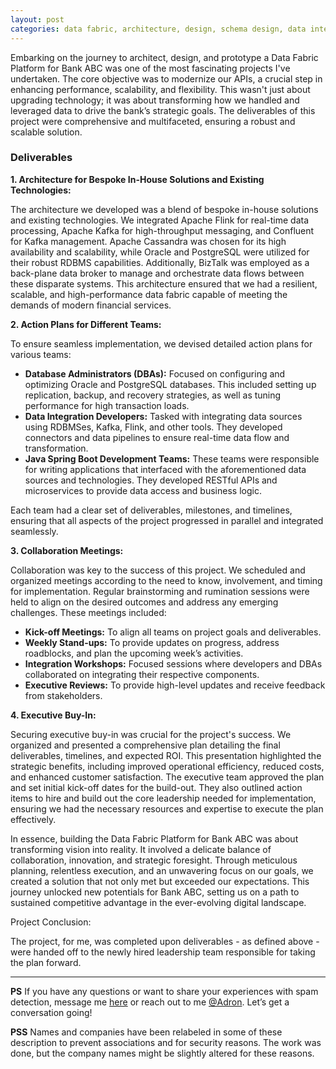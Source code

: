 ```yaml
---
layout: post
categories: data fabric, architecture, design, schema design, data integration, data processing, data orchestration, data management, data governance, data security, data quality, data virtualization, data fabric, data architecture, data engineering, data science, data analytics, data visualization, data modeling, data warehousing, data lakes, data pipelines, data transformation, data APIs, data strategy, data governance, 
---
```


Embarking on the journey to architect, design, and prototype a Data Fabric Platform for Bank ABC was one of the most fascinating projects I've undertaken. The core objective was to modernize our APIs, a crucial step in enhancing performance, scalability, and flexibility. This wasn't just about upgrading technology; it was about transforming how we handled and leveraged data to drive the bank’s strategic goals. The deliverables of this project were comprehensive and multifaceted, ensuring a robust and scalable solution.

### Deliverables

**1. Architecture for Bespoke In-House Solutions and Existing Technologies:**

The architecture we developed was a blend of bespoke in-house solutions and existing technologies. We integrated Apache Flink for real-time data processing, Apache Kafka for high-throughput messaging, and Confluent for Kafka management. Apache Cassandra was chosen for its high availability and scalability, while Oracle and PostgreSQL were utilized for their robust RDBMS capabilities. Additionally, BizTalk was employed as a back-plane data broker to manage and orchestrate data flows between these disparate systems. This architecture ensured that we had a resilient, scalable, and high-performance data fabric capable of meeting the demands of modern financial services.

**2. Action Plans for Different Teams:**

To ensure seamless implementation, we devised detailed action plans for various teams:

- **Database Administrators (DBAs):** Focused on configuring and optimizing Oracle and PostgreSQL databases. This included setting up replication, backup, and recovery strategies, as well as tuning performance for high transaction loads.
- **Data Integration Developers:** Tasked with integrating data sources using RDBMSes, Kafka, Flink, and other tools. They developed connectors and data pipelines to ensure real-time data flow and transformation.
- **Java Spring Boot Development Teams:** These teams were responsible for writing applications that interfaced with the aforementioned data sources and technologies. They developed RESTful APIs and microservices to provide data access and business logic.

Each team had a clear set of deliverables, milestones, and timelines, ensuring that all aspects of the project progressed in parallel and integrated seamlessly.

**3. Collaboration Meetings:**

Collaboration was key to the success of this project. We scheduled and organized meetings according to the need to know, involvement, and timing for implementation. Regular brainstorming and rumination sessions were held to align on the desired outcomes and address any emerging challenges. These meetings included:

- **Kick-off Meetings:** To align all teams on project goals and deliverables.
- **Weekly Stand-ups:** To provide updates on progress, address roadblocks, and plan the upcoming week’s activities.
- **Integration Workshops:** Focused sessions where developers and DBAs collaborated on integrating their respective components.
- **Executive Reviews:** To provide high-level updates and receive feedback from stakeholders.

**4. Executive Buy-In:**

Securing executive buy-in was crucial for the project's success. We organized and presented a comprehensive plan detailing the final deliverables, timelines, and expected ROI. This presentation highlighted the strategic benefits, including improved operational efficiency, reduced costs, and enhanced customer satisfaction. The executive team approved the plan and set initial kick-off dates for the build-out. They also outlined action items to hire and build out the core leadership needed for implementation, ensuring we had the necessary resources and expertise to execute the plan effectively.

In essence, building the Data Fabric Platform for Bank ABC was about transforming vision into reality. It involved a delicate balance of collaboration, innovation, and strategic foresight. Through meticulous planning, relentless execution, and an unwavering focus on our goals, we created a solution that not only met but exceeded our expectations. This journey unlocked new potentials for Bank ABC, setting us on a path to sustained competitive advantage in the ever-evolving digital landscape.

Project Conclusion:

The project, for me, was completed upon deliverables - as defined above - were handed off to the newly hired leadership team responsible for taking the plan forward.

---

**PS** If you have any questions or want to share your experiences with spam detection, message me [here](https://compositecode.blog/contact/) or reach out to me [@Adron](https://metalhead.club/@adron). Let’s get a conversation going!

**PSS** Names and companies have been relabeled in some of these description to prevent associations and for security reasons. The work was done, but the company names might be slightly altered for these reasons.